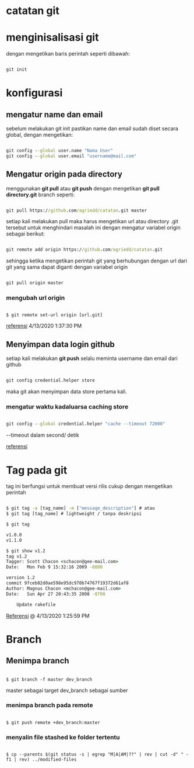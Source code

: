 # catatan git

# menginisalisasi git

dengan mengetikan baris perintah seperti dibawah:

```cmd

git init

```

# konfigurasi

## mengatur name dan email

sebelum melakukan git init pastikan name dan email sudah diset secara global, dengan mengetikan:

```cmd

git config --global user.name "Nama User"
git config --global user.email "username@mail.com"

```

## Mengatur origin pada directory

menggunakan __git pull__ atau __git push__ dengan mengetikan __git pull directory.git__ branch seperti:

```cmd

git pull https://github.com/agriedd/catatan.git master

```

setiap kali melakukan pull maka harus mengetikan url atau directory .git tersebut
untuk menghindari masalah ini dengan mengatur variabel origin sebagai berikut:

```cmd

git remote add origin https://github.com/agriedd/catatan.git

```

sehingga ketika mengetikan perintah git yang berhubungan dengan url dari git yang sama dapat diganti dengan
variabel origin

```cmd

git pull origin master

```

### mengubah url origin

```cli

$ git remote set-url origin [url.git]

```

[referensi](https://stackoverflow.com/questions/2432764/how-to-change-the-uri-url-for-a-remote-git-repository) 4/13/2020 1:37:30 PM




## Menyimpan data login github

setiap kali melakukan __git push__ selalu meminta username dan email dari github

```cmd

git config credential.helper store

```

maka git akan menyimpan data store pertama kali.

### mengatur waktu kadaluarsa caching store

```cmd

git config --global credential.helper "cache --timeout 72000"

```

--timeout dalam second/ detik

[referensi](https://stackoverflow.com/questions/11403407/git-asks-for-username-every-time-i-push)

# Tag pada git

tag ini berfungsi untuk membuat versi rilis
cukup dengan mengetikan perintah

```cmd

$ git tag -a [tag_name] -m ["message_description"] # atau
$ git tag [tag_name] # lightweight / tanpa deskripsi

$ git tag

v1.0.0
v1.1.0

$ git show v1.2
tag v1.2
Tagger: Scott Chacon <schacon@gee-mail.com>
Date:   Mon Feb 9 15:32:16 2009 -0800

version 1.2
commit 9fceb02d0ae598e95dc970b74767f19372d61af8
Author: Magnus Chacon <mchacon@gee-mail.com>
Date:   Sun Apr 27 20:43:35 2008 -0700

    Update rakefile

```

[Referensi](https://git-scm.com/book/en/v2/Git-Basics-Tagging) @ 4/13/2020 1:25:59 PM


# Branch

## Menimpa branch

```cli

$ git branch -f master dev_branch

```

master sebagai target
dev_branch sebagai sumber

### menimpa branch pada remote

```cli

$ git push remote +dev_branch:master

```

### menyalin file stashed ke folder tertentu
```cli

$ cp --parents $(git status -s | egrep "M|A|AM|??" | rev | cut -d" " -f1 | rev) ../modified-files

```



